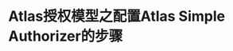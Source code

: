 Atlas授权模型之配置Atlas Simple Authorizer的步骤
===================================================================================
